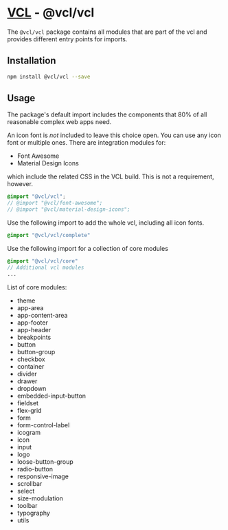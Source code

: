 # [VCL](https://vcl.github.io/) - @vcl/vcl

The `@vcl/vcl` package contains all modules that are part of the vcl and provides different entry points for imports.

## Installation

```sh
npm install @vcl/vcl --save
```

## Usage

The package's default import includes the components that 80% of all reasonable complex web apps need.

An icon font is _not_ included to leave this choice open.
You can use any icon font or multiple ones.
There are integration modules for:

- Font Awesome
- Material Design Icons

which include the related CSS in the VCL build. This is not a requirement, however.

```scss
@import "@vcl/vcl";
// @import "@vcl/font-awesome";
// @import "@vcl/material-design-icons";
```

Use the following import to add the whole vcl, including all icon fonts.
```scss
@import "@vcl/vcl/complete" 
```

Use the following import for a collection of core modules

```scss
@import "@vcl/vcl/core"
// Additional vcl modules
...
```

List of core modules:

- theme
- app-area
- app-content-area
- app-footer
- app-header
- breakpoints
- button
- button-group
- checkbox
- container
- divider
- drawer
- dropdown
- embedded-input-button
- fieldset
- flex-grid
- form
- form-control-label
- icogram
- icon
- input
- logo
- loose-button-group
- radio-button
- responsive-image
- scrollbar
- select
- size-modulation
- toolbar
- typography
- utils